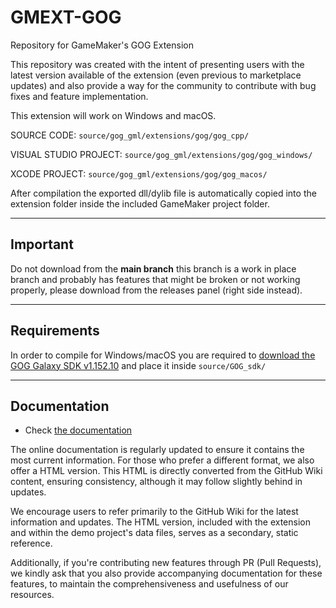 # GMEXT-GOG
Repository for GameMaker's GOG Extension

This repository was created with the intent of presenting users with the latest version available of the extension (even previous to marketplace updates) and also provide a way for the community to contribute with bug fixes and feature implementation.

This extension will work on Windows and macOS.

SOURCE CODE: `source/gog_gml/extensions/gog/gog_cpp/`

VISUAL STUDIO PROJECT: `source/gog_gml/extensions/gog/gog_windows/`

XCODE PROJECT: `source/gog_gml/extensions/gog/gog_macos/`


After compilation the exported dll/dylib file is automatically copied into the extension folder inside the included GameMaker project folder.

---

## Important

Do not download from the **main branch** this branch is a work in place branch and probably has features that might be broken or not working properly, please download from the releases panel (right side instead).

---

## Requirements

In order to compile for Windows/macOS you are required to [download the GOG Galaxy SDK v1.152.10](https://devportal.gog.com/galaxy/components/sdk) and place it inside `source/GOG_sdk/`

---

## Documentation

* Check [the documentation](../../wiki)

The online documentation is regularly updated to ensure it contains the most current information. For those who prefer a different format, we also offer a HTML version. This HTML is directly converted from the GitHub Wiki content, ensuring consistency, although it may follow slightly behind in updates.

We encourage users to refer primarily to the GitHub Wiki for the latest information and updates. The HTML version, included with the extension and within the demo project's data files, serves as a secondary, static reference.

Additionally, if you're contributing new features through PR (Pull Requests), we kindly ask that you also provide accompanying documentation for these features, to maintain the comprehensiveness and usefulness of our resources.
